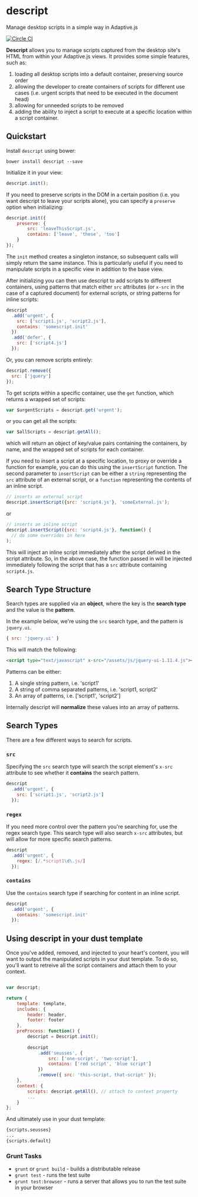 # descript

Manage desktop scripts in a simple way in Adaptive.js

[![Circle CI](https://circleci.com/gh/mobify/descript.svg?style=shield&circle-token=ef84781d06c021badc882f227815b8e790de3dcb)](https://circleci.com/gh/mobify/descript)

**Descript** allows you to manage scripts captured from the desktop site's HTML from within your Adaptive.js views. It provides some simple features, such as:

1. loading all desktop scripts into a default container, preserving source order
2. allowing the developer to create containers of scripts for different use cases (i.e. urgent scripts that need to be executed in the document head)
3. allowing for unneeded scripts to be removed
4. adding the ability to inject a script to execute at a specific location within a script container.

## Quickstart

Install `descript` using bower:

```cli
bower install descript --save
```

Initialize it in your view:

```js
descript.init();
```

If you need to preserve scripts in the DOM in a certain position (i.e. you want descript to leave your scripts alone), you can specify a `preserve` option when initializing:

```js
descript.init({
	preserve: {
		src: 'leaveThisScript.js',
		contains: ['leave', 'these', 'too']
	}
});
```

The `init` method creates a singleton instance, so subsequent calls will simply return the same instance. This is particularly useful if you need to manipulate scripts in a specific view in addition to the base view.

After initializing you can then use descript to add scripts to different containers, using patterns that match either `src` attributes (or `x-src` in the case of a captured document) for external scripts, or string patterns for inline scripts:

```js
descript
  .add('urgent', {
    src: ['script1.js', 'script2.js'],
    contains: 'somescript.init'
  })
  .add('defer', {
    src: ['script4.js']
  });
```

Or, you can remove scripts entirely:

```js
descript.remove({
  src: ['jquery']
});
```

To get scripts within a specific container, use the `get` function, which returns a wrapped set of scripts:

```js
var $urgentScripts = descript.get('urgent');
```

or you can get all the scripts:

```js
var $allScripts = descript.getAll();
```

which will return an object of key/value pairs containing the containers, by name, and the wrapped set of scripts for each container.

If you need to insert a script at a specific location, to proxy or override a function for example, you can do this using the `insertScript` function. The second parameter to `insertScript` can be either a `string` representing the `src` attribute of an external script, or a `function` representing the contents of an inline script.

```js
// inserts an external script
descript.insertScript({src: 'script4.js'}, 'someExternal.js');
```

or

```js
// inserts an inline script
descript.insertScript({src: 'script4.js'}, function() {
  // do some overrides in here
);
```

This will inject an inline script immediately after the script defined in the script attribute. So, in the above case, the function passed in will be injected immediately following the script that has a `src` attribute containing `script4.js`.

## Search Type Structure

Search types are supplied via an **object**, where the key is the **search type** and the value is the **pattern**. 

In the example below, we're using the `src` search type, and the pattern is `jquery.ui`.

```js
{ src: 'jquery.ui' }
```

This will match the following:

```html
<script type="text/javascript" x-src="/assets/js/jquery-ui-1.11.4.js"></script>
```

Patterns can be either:

1. A single string pattern, i.e. 'script1'
2. A string of comma separated patterns, i.e. 'script1, script2'
3. An array of patterns, i.e. ['script1', 'script2']

Internally descript will **normalize** these values into an array of patterns.

## Search Types

There are a few different ways to search for scripts. 

### `src`

Specifying the `src` search type will search the script element's `x-src` attribute to see whether it **contains** the search pattern.

```js
descript
  .add('urgent', {
    src: ['script1.js', 'script2.js']  
  });
```

### `regex`

If you need more control over the pattern you're searching for, use the regex search type. This search type will also search `x-src` attributes, but will allow for more specific search patterns. 


```js
descript
  .add('urgent', {
    regex: [/.*script1\d\.js/]
  });
```

### `contains`

Use the `contains` search type if searching for content in an inline script. 


```js
descript
  .add('urgent', {
    contains: 'somescript.init'  
  });
```

## Using descript in your dust template

Once you've added, removed, and injected to your heart's content, you will want to output the manipulated scripts in your dust template. To do so, you'll want to retreive all the script containers and attach them to your context.

```js

var descript;

return {
	template: template,
	includes: {
		header: header,
		footer: footer
	},
	preProcess: function() {
		descript = Descript.init();
		
		descript
			.add('seusses', {
				src: ['one-script', 'two-script'],
				contains: ['red script', 'blue script']
			})
			.remove({ src: 'this-script, that-script' });
	},
	context: {
		scripts: descript.getAll(), // attach to context property
		...
	}
};
```

And ultimately use in your dust template:

```html
{scripts.seusses}
...
{scripts.default}
```


### Grunt Tasks

* `grunt` or `grunt build` - builds a distributable release
* `grunt test` - runs the test suite
* `grunt test:browser` - runs a server that allows you to run the test suite in your browser
